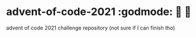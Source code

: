 # advent-of-code-2021 :godmode: 🎄 🌠
advent of code 2021 challenge repository (not sure if I can finish tho)
